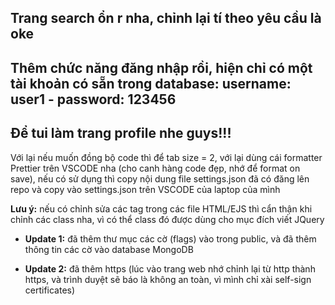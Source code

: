 ## Trang search ổn r nha, chỉnh lại tí theo yêu cầu là oke

## Thêm chức năng đăng nhập rồi, hiện chỉ có một tài khoản có sẵn trong database: username: user1 - password: 123456

## Để tui làm trang profile nhe guys!!! 

Với lại nếu muốn đồng bộ code thì để tab size = 2, với lại dùng cái formatter Prettier trên VSCODE nha (cho canh hàng code đẹp, nhớ để format on save), nếu có sử dụng thì copy nội dung file settings.json đã có đăng lên repo và copy vào settings.json trên VSCODE của laptop của mình

**Lưu ý:** nếu có chỉnh sửa các tag trong các file HTML/EJS thì cẩn thận khi chỉnh các class nha, vì có thể class đó được dùng cho mục đích viết JQuery

- **Update 1:** đã thêm thư mục các cờ (flags) vào trong public, và đã thêm thông tin các cờ vào database MongoDB

- **Update 2:** đã thêm https (lúc vào trang web nhớ chỉnh lại từ http thành https, và trình duyệt sẽ báo là không an toàn, vì mình chỉ xài self-sign certificates)

